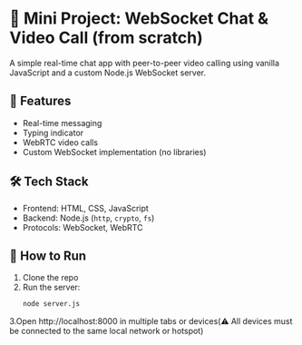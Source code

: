 # 💬 Mini Project: WebSocket Chat & Video Call (from scratch)

A simple real-time chat app with peer-to-peer video calling using vanilla JavaScript and a custom Node.js WebSocket server.

## 🚀 Features
- Real-time messaging
- Typing indicator
- WebRTC video calls
- Custom WebSocket implementation (no libraries)

## 🛠 Tech Stack
- Frontend: HTML, CSS, JavaScript
- Backend: Node.js (`http`, `crypto`, `fs`)
- Protocols: WebSocket, WebRTC

## 🧪 How to Run
1. Clone the repo
2. Run the server:
   ```bash
   node server.js
    ```
3.Open http://localhost:8000 in multiple tabs or devices(⚠️ All devices must be connected to the same local network or hotspot)
